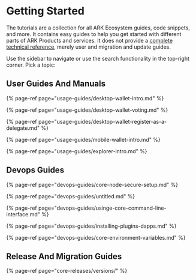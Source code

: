 # Getting Started

The tutorials are a collection for all ARK Ecosystem guides, code snippets, and more. It contains easy guides to help you get started with different parts of ARK Products and services. It does not provide a [complete technical reference](https://learn.ark.dev), merely user and migration and update guides.

Use the sidebar to navigate or use the search functionality in the top-right corner. Pick a topic:

## User Guides And Manuals

{% page-ref page="usage-guides/desktop-wallet-intro.md" %}

{% page-ref page="usage-guides/desktop-wallet-voting.md" %}

{% page-ref page="usage-guides/desktop-wallet-register-as-a-delegate.md" %}

{% page-ref page="usage-guides/mobile-wallet-intro.md" %}

{% page-ref page="usage-guides/explorer-intro.md" %}

## Devops Guides

{% page-ref page="devops-guides/core-node-secure-setup.md" %}

{% page-ref page="devops-guides/untitled.md" %}

{% page-ref page="devops-guides/usinge-core-command-line-interface.md" %}

{% page-ref page="devops-guides/installing-plugins-dapps.md" %}

{% page-ref page="devops-guides/core-environment-variables.md" %}

## Release And Migration Guides

{% page-ref page="core-releases/versions/" %}



